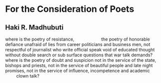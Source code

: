# For the Consideration of Poets
## Haki R. Madhubuti
where is the poetry of resistance,
                     the poetry of honorable defiance
unafraid of lies from career politicians and business men,
not respectful of journalist who write
official speak void of educated thought
without double search or sub surface questions
that war talk demands?
where is the poetry of doubt and suspicion
not in the service of the state, bishops and priests,
not in the service of beautiful people and late night promises,
not in the service of influence, incompetence and academic
         clown talk?